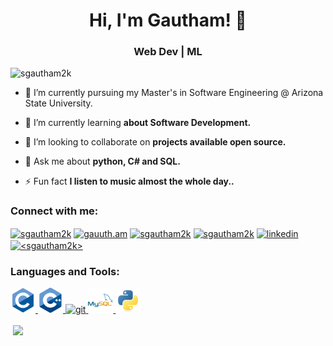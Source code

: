 <h1 align="center">Hi, I'm Gautham! 👋</h1>
<h3 align="center">Web Dev | ML</h3>

<p align="left"> <img src="https://komarev.com/ghpvc/?username=sgautham2k&label=Profile%20views&color=0e75b6&style=flat" alt="sgautham2k" /> </p>

- 🔭 I’m currently pursuing my Master's in Software Engineering @ Arizona State University.

- 🌱 I’m currently learning **about Software Development.**

- 👯 I’m looking to collaborate on **projects available open source.**

- 💬 Ask me about **python, C# and SQL.**

- ⚡ Fun fact **I listen to music almost the whole day..**

<h3 align="left">Connect with me:</h3>
<p align="left">
<a href="https://twitter.com/sgautham2k" target="blank"><img align="center" src="https://raw.githubusercontent.com/rahuldkjain/github-profile-readme-generator/master/src/images/icons/Social/twitter.svg" alt="sgautham2k" height="30" width="40" /></a>
<a href="https://instagram.com/gauuth.am" target="blank"><img align="center" src="https://raw.githubusercontent.com/rahuldkjain/github-profile-readme-generator/master/src/images/icons/Social/instagram.svg" alt="gauuth.am" height="30" width="40" /></a>
<a href="https://www.hackerrank.com/sgautham2k" target="blank"><img align="center" src="https://raw.githubusercontent.com/rahuldkjain/github-profile-readme-generator/master/src/images/icons/Social/hackerrank.svg" alt="sgautham2k" height="30" width="40" /></a>
<a href="https://www.leetcode.com/sgautham2k" target="blank"><img align="center" src="https://raw.githubusercontent.com/rahuldkjain/github-profile-readme-generator/master/src/images/icons/Social/leet-code.svg" alt="sgautham2k" height="30" width="40" /></a>
<a href="https://www.linkedin.com/in/gautham-s-3110g/" target="blank"><img align="center" src="https://i.sstatic.net/gVE0j.png" alt="linkedin" height="30" width="40" /></a>
<a href="https://auth.geeksforgeeks.org/user/<sgautham2k>" target="blank"><img align="center" src="https://raw.githubusercontent.com/rahuldkjain/github-profile-readme-generator/master/src/images/icons/Social/geeks-for-geeks.svg" alt="<sgautham2k>" height="30" width="40" /></a>
</p>

<h3 align="left">Languages and Tools:</h3>
<p align="left"> <a href="https://www.cprogramming.com/" target="_blank"> <img src="https://raw.githubusercontent.com/devicons/devicon/master/icons/c/c-original.svg" alt="c" width="40" height="40"/> </a> <a href="https://www.w3schools.com/cpp/" target="_blank"> <img src="https://raw.githubusercontent.com/devicons/devicon/master/icons/cplusplus/cplusplus-original.svg" alt="cplusplus" width="40" height="40"/> </a> <a href="https://git-scm.com/" target="_blank"> <img src="https://www.vectorlogo.zone/logos/git-scm/git-scm-icon.svg" alt="git" width="40" height="40"/> </a> <a href="https://www.mysql.com/" target="_blank"> <img src="https://raw.githubusercontent.com/devicons/devicon/master/icons/mysql/mysql-original-wordmark.svg" alt="mysql" width="40" height="40"/> </a> <a href="https://www.python.org" target="_blank"> <img src="https://raw.githubusercontent.com/devicons/devicon/master/icons/python/python-original.svg" alt="python" width="40" height="40"/> </a> <a href="https://scikit-learn.org/" target="_blank"> </a> </p>



<p>&nbsp;<img align="center" src="https://github-readme-stats.vercel.app/api?username=sgautham2k&&show_icons=true&title_color=ffffff&icon_color=bb2acf&text_color=daf7dc&bg_color=151515" /></p>
